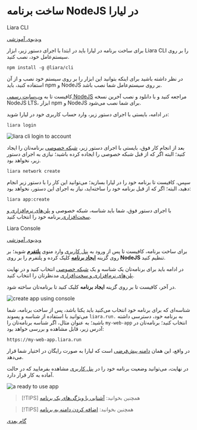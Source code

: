 # ساخت برنامه NodeJS در لیارا

Liara CLI

[ویدیوی آموزشی](https://files.liara.ir/liara/nodejs/nodejs-cli.mp4)

برای ساخت برنامه در لیارا باید در ابتدا با اجرای دستور زیر، ابزار Liara CLI را بر روی سیستم‌عامل خود، نصب کنید. 

```
npm install -g @liara/cli
```

در نظر داشته باشید برای اینکه بتوانید این ابزار را بر روی سیستم خود نصب و از آن استفاده کنید، باید npm و NodeJS بر روی سیستم‌عامل شما نصب باشد.

کافیست تا به [وب‌سایت رسمی NodeJS](https://nodejs.org) مراجعه کنید و با دانلود و نصب آخرین نسخه NodeJS LTS، ابزار npm و NodeJS برای شما نصب می‌شود.

در ادامه، بایستی با اجرای دستور زیر، وارد حساب کاربری خود در لیارا شوید:

```
liara login
```

![liara cli login to account](https://files.liara.ir/liara/docs/liaracli-login.gif)


بعد از انجام کار فوق، بایستی با اجرای دستور زیر، [شبکه خصوصی](../../../details/private-networks.md) برنامه‌تان را ایجاد کنید؛ البته اگر که از قبل شبکه خصوصی را ایجاده کرده باشید؛ نیازی به اجرای دستور زیر، نخواهد بود.

```
liara network create 
```


سپس، کافیست تا برنامه خود را در لیارا بسازید؛ می‌توانید این کار را با دستور زیر انجام دهید، البته؛ اگر که از قبل برنامه خود را ساخته‌اید، نیاز به اجرای این دستور، نخواهد بود:

```
liara app:create
```

با اجرای دستور فوق، شما باید شناسه، شبکه خصوصی و [پلن‌های نرم‌افزاری و سخت‌افزاری ](../../../details/plans/about.md) برنامه خود را انتخاب کنید.

Liara Console 

[ویدیوی آموزشی](https://files.liara.ir/liara/nodejs/nodejs-desktop.mp4)

برای ساخت برنامه، کافیست تا پس از ورود به [پنل کاربری](https://console.liara.ir) وارد منوی [**پلتفرم**](https://console.liara.ir/apps) شوید؛ بر روی گزینه [**ایجاد برنامه**](https://console.liara.ir/apps/create) کلیک کرده و پلتفرم را بر روی **NodeJS** تنظیم کنید.

در ادامه باید برای برنامه‌تان یک شناسه و یک [شبکه خصوصی](../../../details/private-networks.md) انتخاب کنید و در نهایت [پلن‌های نرم‌افزاری و سخت‌افزاری](../../../details/plans/about.md) مدنظرتان را انتخاب کنید. 

در آخر، کافیست تا بر روی گزینه **ایجاد برنامه** کلیک کنید تا برنامه‌تان ساخته شود.

![create app using console](https://files.liara.ir/liara/docs/create-app-using-console.gif)

شناسه‌ای که برای برنامه خود انتخاب می‌کنید باید یکتا باشد، پس از ساخت برنامه، شما می‌توانید با استفاده از شناسه و پسوند `liara.run.` به برنامه خود، دسترسی داشته باشید؛ به عنوان مثال، اگر شناسه برنامه‌تان را `my-web-app` انتخاب کنید؛ برنامه‌تان در آدرس زیر، قابل مشاهده و بررسی خواهد بود:

```
https://my-web-app.liara.run
```
در واقع، این همان [دامنه پیش‌فرضی](../../../domains/default-subdomain.md) است که لیارا به صورت رایگان در اختیار شما قرار می‌دهد.

در نهایت، می‌توانید وضعیت برنامه خود را در [پنل کاربری](https://console.liara.ir) مشاهده بفرمایید که در حالت آماده به کار قرار دارد.

![a ready to use app](https://files.liara.ir/liara/docs/ready-to-use-app.png)

> [!TIPS]
> همچنین بخوانید: [آشنایی با ویژگی‌های یک برنامه](../../../details/about.md)

> [!TIPS]
> همچنین بخوانید: [اضافه کردن دامنه به برنامه](../../../domains/about.md)

[گام بعدی](./deploy-app.md)